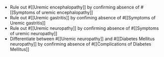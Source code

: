 - Rule out #[[Uremic encephalopathy]] by confirming absence of #[[Symptoms of uremic encephalopathy]]
- Rule out #[[Uremic gastritis]] by confiming absence of #[[Symptoms of Uremic gastritis]]
- Rule out #[[Uremic neuropathy]] by confirming absence of #[[Symptoms of uremic neuropathy]]
- Differentiate between #[[Uremic neuropathy]] and #[[Diabetes Mellitus neuropathy]] by confirming absence of #[[Complications of Diabetes Mellitus]]